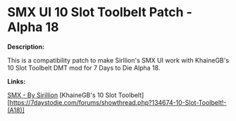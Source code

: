# SMX UI 10 Slot Toolbelt Patch - Alpha 18

**Description:**

This is a compatibility patch to make Sirllion's SMX UI work with KhaineGB's 10 Slot Toolbelt DMT mod for 7 Days to Die Alpha 18.

**Links:**

[SMX - By Sirillion](https://www.nexusmods.com/7daystodie/mods/22)
[KhaineGB's 10 Slot Toolbelt][https://7daystodie.com/forums/showthread.php?134674-10-Slot-Toolbelt!-(A18)]